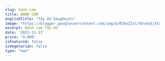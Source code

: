 ```yaml
---
slug: banh-cam
title: BÁNH CAM
englishTitle: "Tây Hồ Doughnuts"
image: "https://blogger.googleusercontent.com/img/b/R29vZ2xl/AVvXsEjXtA5JWvQ2F5a3aOB73Rp5oIcvP1T8S9HJHvyyVN8sxHeBuwpcOYivGbaoVNxKoLptIfkJ7AKmXO_PlfaOeDL7OEVb26TZdbr3pG47ClVTTvHDy5VGgzcZ8P7YIjcmaoV0b2msQD5ygFVSfhgovaTgiTvcGsu7sIMbAGNRtFTLobN7kg/s1600/Banhcam.jpg"
excerpt: Bánh cam Tây Hồ
date: '2023-11-13'
price: '9.000'
isFeatured: false
isVegetarian: false
type: "man"
---
```



